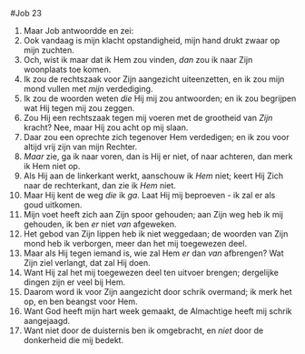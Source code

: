 #Job 23
1. Maar Job antwoordde en zei: 
2. Ook vandaag is mijn klacht opstandigheid, mijn hand drukt zwaar op mijn zuchten. 
3. Och, wist ik maar dat ik Hem zou vinden, *dan* zou ik naar Zijn woonplaats toe komen. 
4. Ik zou de rechtszaak voor Zijn aangezicht uiteenzetten, en ik zou mijn mond vullen met *mijn* verdediging. 
5. Ik zou de woorden weten *die* Hij mij zou antwoorden; en ik zou begrijpen wat Hij tegen mij zou zeggen. 
6. Zou Hij een rechtszaak tegen mij voeren met de grootheid van *Zijn* kracht? Nee, maar Híj zou acht op mij slaan. 
7. Daar zou een oprechte zich tegenover Hem verdedigen; en ik zou voor altijd vrij zijn van mijn Rechter. 
8. *Maar* zie, ga ik naar voren, dan is Hij er niet, of naar achteren, dan merk ik Hem niet op. 
9. Als Hij aan de linkerkant werkt, aanschouw ik *Hem* niet; keert Hij Zich naar de rechterkant, dan zie ik *Hem* niet. 
10. Maar Hij kent de weg *die* ik *ga*. Laat Hij mij beproeven - ik zal er als goud uitkomen. 
11. Mijn voet heeft zich aan Zijn spoor gehouden; aan Zijn weg heb ik mij gehouden, ik ben *er* niet *van* afgeweken. 
12. Het gebod van Zijn lippen heb ik niet weggedaan; de woorden van Zijn mond heb ik verborgen, meer dan het mij toegewezen deel. 
13. Maar als Hij tegen iemand is, wie zal Hem *er* dan *van* afbrengen? Wat Zijn ziel verlangt, dat zal Hij doen. 
14. Want Hij zal het mij toegewezen deel ten uitvoer brengen; dergelijke dingen zijn er veel bij Hem. 
15. Daarom word ik voor Zijn aangezicht door schrik overmand; ik merk het op, en ben beangst voor Hem. 
16. Want God heeft mijn hart week gemaakt, de Almachtige heeft mij schrik aangejaagd. 
17. Want niet door de duisternis ben ik omgebracht, en *niet* door de donkerheid die mij bedekt.
